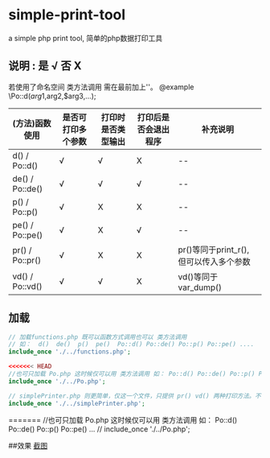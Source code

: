 # simple-print-tool
a simple php print tool, 简单的php数据打印工具

## 说明 : 是 √ 否 X
  若使用了命名空间 类方法调用 需在最前加上'\'。 @example \Po::d($arg1,$arg2,$arg3,...);

  (方法)函数使用| 是否可打印多个参数    | 打印时是否类型输出  | 打印后是否会退出程序   |      补充说明
  ------------------|-------------|------------|-------------|----------------------
   d() / Po::d()    |       √     |     √      |      X      |          --
   de() / Po::de()  |       √     |     √      |      √      |         --
   p() / Po::p()    |       √     |     X      |      X      |           --
   pe() / Po::pe()  |       √     |     X      |      √      |         --
   pr() / Po::pr()  |       √     |     X      |      X      |  pr()等同于print_r(),   但可以传入多个参数
   vd() / Po::vd()  |       √     |     √      |      X      |  vd()等同于var_dump()


## 加载

```php
// 加载functions.php 既可以函数方式调用也可以 类方法调用
// 如：  d()  de()  p()  pe()  Po::d() Po::de() Po::p() Po::pe() ....
include_once './../functions.php';

<<<<<<< HEAD
//也可只加载 Po.php 这时候仅可以用 类方法调用 如： Po::d() Po::de() Po::p() Po::pe() ...
include_once './../Po.php';

// simplePrinter.php 则更简单，仅这一个文件，只提供 pr() vd() 两种打印方法。不可与functions.php 同时加载！
include_once './../simplePrinter.php';
```
=======
    //也可只加载 Po.php 这时候仅可以用 类方法调用 如： Po::d() Po::de() Po::p() Po::pe() ...
    // include_once './../Po.php';

##效果
<a href="https://raw.githubusercontent.com/inhere/simple-print-tool/master/test/test1.jpg" target="_blank">
截图
</a>
